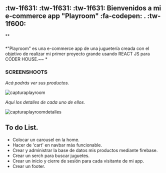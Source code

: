 ##  :tw-1f631: :tw-1f631: :tw-1f631: Bienvenidos a mi e-commerce app "Playroom"  :fa-codepen: . :tw-1f600:
**

### 
*"Playroom" es una e-commerce app de una juguetería creada con el objetivo de realizar mi primer proyecto grande usando REACT JS para CODER HOUSE.~~ *


### SCREENSHOOTS

*Acá podrás ver sus productos.*

![capturaplayroom](https://user-images.githubusercontent.com/60083792/137801352-e183f20c-237e-445a-9c58-8e9e02b11464.png)

*Aquí los detalles de cada uno de ellos.*

![capturaplayroomdetalles](https://user-images.githubusercontent.com/60083792/137803200-effec432-68c3-49b7-9162-95ad3119b480.png)

## **To do List.**

-  Colocar un carousel en la home.
-  Hacer de 'cart' en navbar más funcionable.
- Crear y administrar la base de datos mis productos mediante firebase.
- Crear un serch para buscar juguetes.
- Crear un inicio y cierre de sesión para cada visitante de mi app.
- Crear un footer.


